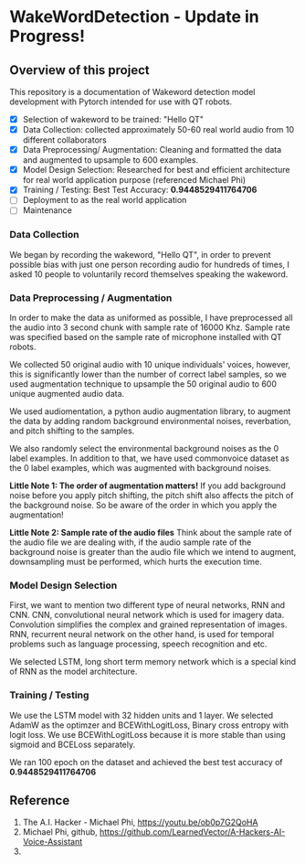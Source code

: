 # WakeWordDetection - Update in Progress!
## Overview of this project
This repository is a documentation of Wakeword detection model development with Pytorch intended for use with QT robots. 
- [X] Selection of wakeword to be trained: "Hello QT"
- [X] Data Collection: collected approximately 50-60 real world audio from 10 different collaborators
- [X] Data Preprocessing/ Augmentation: Cleaning and formatted the data and augmented to upsample to 600 examples.
- [x] Model Design Selection: Researched for best and efficient architecture for real world application purpose (referenced Michael Phi)
- [x] Training / Testing: Best Test Accuracy: **0.9448529411764706**
- [ ] Deployment to as the real world application
- [ ] Maintenance    

### Data Collection

We began by recording the wakeword, "Hello QT", in order to prevent possible bias with just one person recording audio for hundreds of times, I asked 10 people to voluntarily record themselves speaking the wakeword. 

### Data Preprocessing / Augmentation

In order to make the data as uniformed as possible, I have preprocessed all the audio into 3 second chunk with sample rate of 16000 Khz. Sample rate was specified based on the sample rate of microphone installed with QT robots. 

We collected 50 original audio with 10 unique individuals' voices, however, this is significantly lower than the number of correct label samples, so we used augmentation technique to upsample the 50 original audio to 600 unique augmented audio data.

We used audiomentation, a python audio augmentation library, to augment the data by adding random background environmental noises, reverbation, and pitch shifting to the samples.  

We also randomly select the environmental background noises as the 0 label examples. In addition to that, we have used commonvoice dataset as the 0 label examples, which was augmented with background noises. 

   **Little Note 1: The order of augmentation matters!**  If you add background noise before you apply pitch shifting, the pitch shift also affects the pitch of the background noise. So be aware of the order in which you apply the augmentation!
   
   **Little Note 2: Sample rate of the audio files** Think about the sample rate of the audio file we are dealing with, if the audio sample rate of the background noise is greater than the audio file which we intend to augment, downsampling must be performed, which hurts the execution time. 
   
 ### Model Design Selection
 First, we want to mention two different type of neural networks, RNN and CNN.
 CNN, convolutional neural network which is used for imagery data. Convolution simplifies the complex and grained representation of images. RNN, recurrent neural network on the other hand, is used for temporal problems such as language processing, speech recognition and etc.
 
 We selected LSTM, long short term memory network which is a special kind of RNN as the model architecture. 
 
 ### Training / Testing

We use the LSTM model with 32 hidden units and 1 layer. 
We selected AdamW as the optimzer and BCEWithLogitLoss, Binary cross entropy with logit loss. We use BCEWithLogitLoss because it is more stable than using sigmoid and BCELoss separately.

We ran 100 epoch on the dataset and achieved the best test accuracy of **0.9448529411764706**

## Reference 

1. The A.I. Hacker - Michael Phi, https://youtu.be/ob0p7G2QoHA
2. Michael Phi, github, https://github.com/LearnedVector/A-Hackers-AI-Voice-Assistant
3. 
